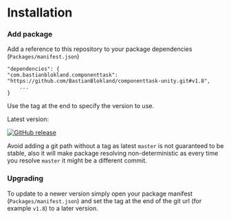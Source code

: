 # Installation


### Add package
Add a reference to this repository to your package dependencies (`Packages/manifest.json`)
```
"dependencies": {
"com.bastianblokland.componenttask": "https://github.com/BastianBlokland/componenttask-unity.git#v1.8",
    ...
}
```

Use the tag at the end to specify the version to use.

Latest version:

[![GitHub release](https://img.shields.io/github/release/BastianBlokland/componenttask-unity.svg)](https://github.com/BastianBlokland/componenttask-unity/releases/)

Avoid adding a git path without a tag as latest `master` is not guaranteed to be stable, also it will
make package resolving non-deterministic as every time you resolve `master` it might be a different
commit.


### Upgrading
To update to a newer version simply open your package manifest (`Packages/manifest.json`) and set
the tag at the end of the git url (for example `v1.8`) to a later version.

